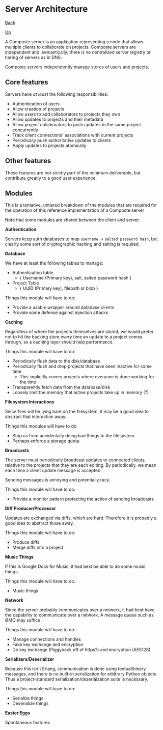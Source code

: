 # Server Architecture

[Back](index.md)

[Up](../index.md)

A Composte server is an application representing a node that allows multiple
clients to collaborate on projects. Composte servers are independent and,
semantically, there is no centralized server registry or tiering of servers as
in DNS.

Composte servers independently manage stores of users and projects.

## Core features

Servers have _at least_ the following responsibilities:

* Authentication of users
* Allow creation of projects
* Allow users to add collaborators to projects they own
* Allow updates to projects and their metadata
* Allow project collaborators to push updates to the same project concurrently
* Track client connections' associations with current projects
* Periodically push authoritative updates to clients
* Apply updates to projects atomically

## Other features

These features are not strictly part of the minimum deliverable, but
contribute greatly to a good user experience.

## Modules

This is a tentative, untiered breakdown of the modules that are required for
the operation of this reference implementation of a Composte server

Note that some modules are shared between the client and server.

__Authentication__

Servers keep auth databases to map `username` -> `salted password hash`, but
clearly some sort of cryptographic hashing and salting is required.

__Database__

We have at least the following tables to manage:

* Authentication table
    * { Username (Primary key), salt, salted password hash }
* Project Table
    * { UUID (Primary key), filepath or blob }

Things this module will have to do:

* Provide a usable wrapper around database clients
* Provide some defense against injection attacks

__Caching__

Regardless of where the projects themselves are stored, we would prefer not to
hit the backing store _every_ time an update to a project comes through, so a
caching layer should help performance.

Things this module will have to do:

* Periodically flush data to the disk/database
* Periodically flush and drop projects that have been inactive for some time
    * This implicitly covers projects where everyone is done working for the
      time
* Transparently fetch data from the database/disk
* Loosely limit the memory that active projects take up in memory (?)

__Filesystem Interactions__

Since files will be lying bare on the filesystem, it may be a good idea to
abstract that interaction away.

Things this modules will have to do:

* Stop us from accidentally doing bad things to the filesystem
* Perhaps enforce a storage quota

__Broadcasts__

The server must periodically broadcast updates to connected clients, relative
to the projects that they are each editing. By periodically, we mean each time
a client update message is accepted.

Sending messages is annoying and potentially racy.

Things this module will have to do:

* Provide a monitor pattern protecting the action of sending broadcasts

__Diff Producer/Processor__

Updates are exchanged via diffs, which are hard. Therefore it is probably a
good idea to abstract those away.

Things this module will have to do:

* Produce diffs
* Merge diffs into a project

__Music Things__

If this is Google Docs for Music, it had best be able to do some music things.

Things this module will have to do:

* Music things

__Network__

Since the server probably communicates over a network, it had best have the
capability to communicate over a network. A message queue such as ØMQ may
suffice.

Things this module will have to do:

* Manage connections and handles
* Fake key exchange and encryption
* Do key exchange (Piggyback off of https?) and encryption (AES128)

__Serializers/Deserializer__

Because this isn't Erlang, communication is done using textual/binary
messages, and there is no built-in serialization for arbitrary Python objects.
Thus a project-standard serialization/deserialzation suite is necessary.

Things this module will have to do:

* Serialize things
* Deserialize things

__Easter Eggs__

Spontaneous features


